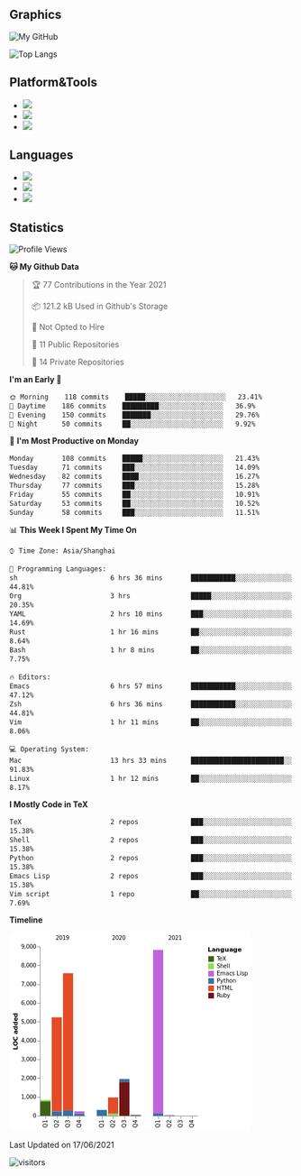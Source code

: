 ## Graphics

![My GitHub](https://github-readme-stats.vercel.app/api?username=SteamedFish&count_private=true&show_icons=true&theme=buefy&include_all_commits=false)

![Top Langs](https://github-readme-stats.vercel.app/api/top-langs/?username=SteamedFish&theme=buefy&hide=ruby&count_private=true&show_icons=true&layout=compact)

## Platform&Tools

* [![](https://img.shields.io/badge/ArchLinux--purple?style=flat-square&logo=ArchLinux)](https://www.archlinux.org/)
* [![](https://img.shields.io/badge/Gentoo-testing-purple?style=flat-square&logo=Gentoo)](https://www.gentoo.org/)
* [![](https://img.shields.io/badge/Doom%20Emacs-28-blue?style=flat-square&logo=Gnu%20emacs&logoColor=white)](https://www.gnu.org/software/emacs/)

## Languages

* [![](https://img.shields.io/badge/-Python-3776AB?style=flat-square&logo=python&logoColor=white)](https://www.python.org/)
* [![](https://img.shields.io/badge/-Bash-00ADD8?style=flat-square&logo=Gnu-bash&logoColor=white)](https://www.gnu.org/software/bash/)
* [![](https://img.shields.io/badge/-Go-00ADD8?style=flat-square&logo=go&logoColor=white)](https://golang.org/)

## Statistics

<!--START_SECTION:waka-->
![Profile Views](http://img.shields.io/badge/Profile%20Views-14-blue)

**🐱 My Github Data** 

> 🏆 77 Contributions in the Year 2021
 > 
> 📦 121.2 kB Used in Github's Storage 
 > 
> 🚫 Not Opted to Hire
 > 
> 📜 11 Public Repositories 
 > 
> 🔑 14 Private Repositories  
 > 
**I'm an Early 🐤** 

```text
🌞 Morning    118 commits    █████░░░░░░░░░░░░░░░░░░░░   23.41% 
🌆 Daytime    186 commits    █████████░░░░░░░░░░░░░░░░   36.9% 
🌃 Evening    150 commits    ███████░░░░░░░░░░░░░░░░░░   29.76% 
🌙 Night      50 commits     ██░░░░░░░░░░░░░░░░░░░░░░░   9.92%

```
📅 **I'm Most Productive on Monday** 

```text
Monday       108 commits    █████░░░░░░░░░░░░░░░░░░░░   21.43% 
Tuesday      71 commits     ███░░░░░░░░░░░░░░░░░░░░░░   14.09% 
Wednesday    82 commits     ████░░░░░░░░░░░░░░░░░░░░░   16.27% 
Thursday     77 commits     ███░░░░░░░░░░░░░░░░░░░░░░   15.28% 
Friday       55 commits     ██░░░░░░░░░░░░░░░░░░░░░░░   10.91% 
Saturday     53 commits     ██░░░░░░░░░░░░░░░░░░░░░░░   10.52% 
Sunday       58 commits     ███░░░░░░░░░░░░░░░░░░░░░░   11.51%

```


📊 **This Week I Spent My Time On** 

```text
⌚︎ Time Zone: Asia/Shanghai

💬 Programming Languages: 
sh                       6 hrs 36 mins       ███████████░░░░░░░░░░░░░░   44.81% 
Org                      3 hrs               █████░░░░░░░░░░░░░░░░░░░░   20.35% 
YAML                     2 hrs 10 mins       ███░░░░░░░░░░░░░░░░░░░░░░   14.69% 
Rust                     1 hr 16 mins        ██░░░░░░░░░░░░░░░░░░░░░░░   8.64% 
Bash                     1 hr 8 mins         ██░░░░░░░░░░░░░░░░░░░░░░░   7.75%

🔥 Editors: 
Emacs                    6 hrs 57 mins       ███████████░░░░░░░░░░░░░░   47.12% 
Zsh                      6 hrs 36 mins       ███████████░░░░░░░░░░░░░░   44.81% 
Vim                      1 hr 11 mins        ██░░░░░░░░░░░░░░░░░░░░░░░   8.06%

💻 Operating System: 
Mac                      13 hrs 33 mins      ███████████████████████░░   91.83% 
Linux                    1 hr 12 mins        ██░░░░░░░░░░░░░░░░░░░░░░░   8.17%

```

**I Mostly Code in TeX** 

```text
TeX                      2 repos             ███░░░░░░░░░░░░░░░░░░░░░░   15.38% 
Shell                    2 repos             ███░░░░░░░░░░░░░░░░░░░░░░   15.38% 
Python                   2 repos             ███░░░░░░░░░░░░░░░░░░░░░░   15.38% 
Emacs Lisp               2 repos             ███░░░░░░░░░░░░░░░░░░░░░░   15.38% 
Vim script               1 repo              ██░░░░░░░░░░░░░░░░░░░░░░░   7.69%

```


**Timeline**

![Chart not found](https://raw.githubusercontent.com/SteamedFish/SteamedFish/master/charts/bar_graph.png) 


 Last Updated on 17/06/2021
<!--END_SECTION:waka-->

![visitors](https://visitor-badge.laobi.icu/badge?page_id=SteamedFish.SteamedFish)
